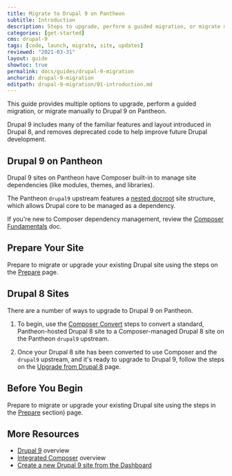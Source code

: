 ```yaml
---
title: Migrate to Drupal 9 on Pantheon
subtitle: Introduction
description: Steps to upgrade, perform a guided migration, or migrate manually to Drupal 9 on Pantheon.
categories: [get-started]
cms: drupal-9
tags: [code, launch, migrate, site, updates]
reviewed: "2021-03-31"
layout: guide
showtoc: true
permalink: docs/guides/drupal-9-migration
anchorid: drupal-9-migration
editpath: drupal-9-migration/01-introduction.md
---
```


This guide provides multiple options to upgrade, perform a guided migration, or migrate manually to Drupal 9 on Pantheon. 

Drupal 9 includes many of the familiar features and layout introduced in Drupal 8, and removes deprecated code to help improve future Drupal development.

## Drupal 9 on Pantheon

Drupal 9 sites on Pantheon have Composer built-in to manage site dependencies (like modules, themes, and libraries). 

The Pantheon `drupal9` upstream features a [nested docroot](/drupal-9#site-structure) site structure, which allows Drupal core to be managed as a dependency. 

If you're new to Composer dependency management, review the [Composer Fundamentals](/composer) doc. 

## Prepare Your Site

Prepare to migrate or upgrade your existing Drupal site using the steps on the [Prepare](/guides/drupal-9-migration/prepare) page.

## Drupal 8 Sites

There are a number of ways to upgrade to Drupal 9 on Pantheon. 

1. To begin, use the [Composer Convert](/guides/composer-convert) steps to convert a standard, Pantheon-hosted Drupal 8 site to a Composer-managed Drupal 8 site on the Pantheon `drupal9` upstream. 

1. Once your Drupal 8 site has been converted to use Composer and the `drupal9` upstream, and it's ready to upgrade to Drupal 9, follow the steps on the [Upgrade from Drupal 8](/guides/drupal-9-migration/upgrade-to-d9) page.

## Before You Begin

Prepare to migrate or upgrade your existing Drupal site using the steps in the [Prepare](/guides/drupal-9-migration/prepare) section) page. 

## More Resources

- [Drupal 9](/drupal-9#about-drupal-9) overview
- [Integrated Composer](/integrated-composer) overview
- [Create a new Drupal 9 site from the Dashboard](/create-sites)

